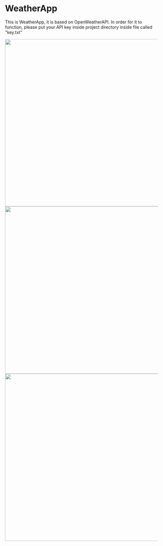 # WeatherApp
This is WeatherApp, it is based on OpenWeatherAPI. In order for it to function, please put your API key inside project directory inside file called "key.txt"

<p align="center">
  <img height="550" src="https://user-images.githubusercontent.com/15315282/101847903-90595f80-3b54-11eb-9a25-4424f46b7704.png">
  <img height="550" src="https://user-images.githubusercontent.com/15315282/101847925-9ea77b80-3b54-11eb-8f34-8e3736aea6cd.png">
  <img height="550" src="https://user-images.githubusercontent.com/15315282/101847929-a0713f00-3b54-11eb-8a67-8615b4ea97c1.png">
</p>

